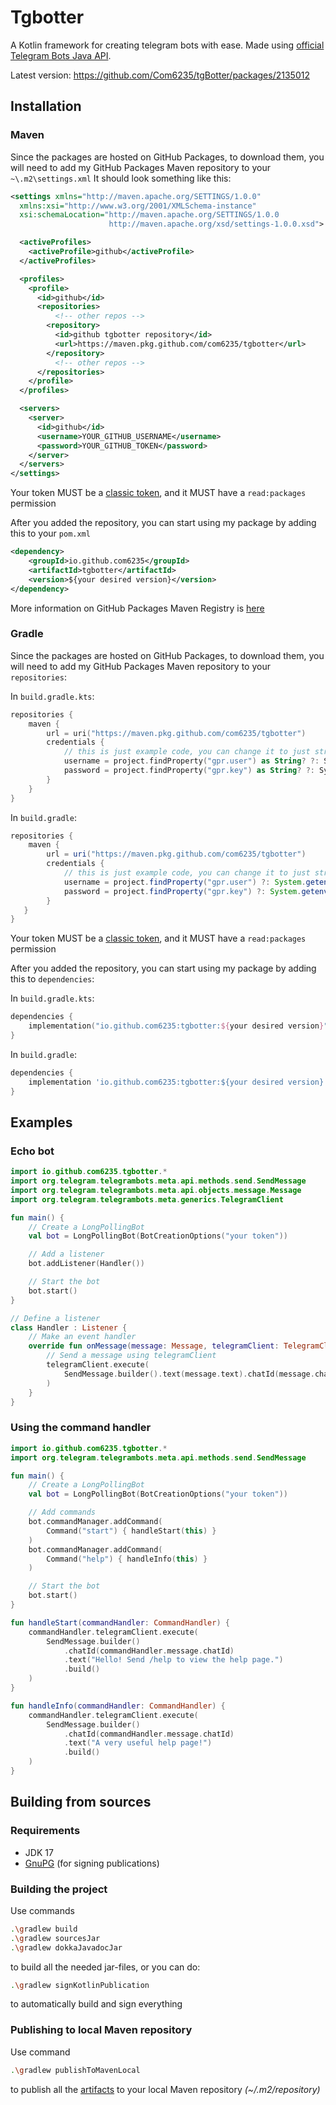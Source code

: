 # Tgbotter

A Kotlin framework for creating telegram bots with ease. Made using [official Telegram Bots Java API](https://github.com/rubenlagus/TelegramBots).

Latest version: https://github.com/Com6235/tgBotter/packages/2135012

## Installation
### Maven

Since the packages are hosted on GitHub Packages, to download them, you will need to add my GitHub Packages Maven repository to your `~\.m2\settings.xml`
It should look something like this:
```xml
<settings xmlns="http://maven.apache.org/SETTINGS/1.0.0"
  xmlns:xsi="http://www.w3.org/2001/XMLSchema-instance"
  xsi:schemaLocation="http://maven.apache.org/SETTINGS/1.0.0
                      http://maven.apache.org/xsd/settings-1.0.0.xsd">

  <activeProfiles>
    <activeProfile>github</activeProfile>
  </activeProfiles>

  <profiles>
    <profile>
      <id>github</id>
      <repositories>
          <!-- other repos -->
        <repository>
          <id>github tgbotter repository</id>
          <url>https://maven.pkg.github.com/com6235/tgbotter</url>
        </repository>
          <!-- other repos -->
      </repositories>
    </profile>
  </profiles>

  <servers>
    <server>
      <id>github</id>
      <username>YOUR_GITHUB_USERNAME</username>
      <password>YOUR_GITHUB_TOKEN</password>
    </server>
  </servers>
</settings>
```

Your token MUST be a [classic token](https://github.com/settings/tokens), and it MUST have a `read:packages` permission

After you added the repository, you can start using my package by adding this to your `pom.xml`
```xml
<dependency>
    <groupId>io.github.com6235</groupId>
    <artifactId>tgbotter</artifactId>
    <version>${your desired version}</version>
</dependency>
```

More information on GitHub Packages Maven Registry is [here](https://docs.github.com/ru/packages/working-with-a-github-packages-registry/working-with-the-apache-maven-registry#authenticating-with-a-personal-access-token)

### Gradle

Since the packages are hosted on GitHub Packages, to download them, you will need to add my GitHub Packages Maven repository to your `repositories`:

In `build.gradle.kts`:
```kotlin
repositories {
    maven {
        url = uri("https://maven.pkg.github.com/com6235/tgbotter")
        credentials {
            // this is just example code, you can change it to just strings if you are not going to publish your code
            username = project.findProperty("gpr.user") as String? ?: System.getenv("USERNAME") // your GitHub username
            password = project.findProperty("gpr.key") as String? ?: System.getenv("TOKEN") // your GitHub token
        }
    }
}
```

In `build.gradle`:
```groovy
repositories {
    maven {
        url = uri("https://maven.pkg.github.com/com6235/tgbotter")
        credentials {
            // this is just example code, you can change it to just strings if you are not going to publish your code
            username = project.findProperty("gpr.user") ?: System.getenv("USERNAME") // your GitHub username
            password = project.findProperty("gpr.key") ?: System.getenv("TOKEN") // your GitHub token
        }
   }
}
```
Your token MUST be a [classic token](https://github.com/settings/tokens), and it MUST have a `read:packages` permission

After you added the repository, you can start using my package by adding this to `dependencies`:

In `build.gradle.kts`:
```kotlin
dependencies {
    implementation("io.github.com6235:tgbotter:${your desired version}")
}
```

In `build.gradle`:
```groovy
dependencies {
    implementation 'io.github.com6235:tgbotter:${your desired version}'
}
```

## Examples

### Echo bot

```kotlin
import io.github.com6235.tgbotter.*
import org.telegram.telegrambots.meta.api.methods.send.SendMessage
import org.telegram.telegrambots.meta.api.objects.message.Message
import org.telegram.telegrambots.meta.generics.TelegramClient

fun main() {
    // Create a LongPollingBot
    val bot = LongPollingBot(BotCreationOptions("your token"))

    // Add a listener
    bot.addListener(Handler())

    // Start the bot
    bot.start()
}

// Define a listener
class Handler : Listener {
    // Make an event handler
    override fun onMessage(message: Message, telegramClient: TelegramClient) {
        // Send a message using telegramClient
        telegramClient.execute(
            SendMessage.builder().text(message.text).chatId(message.chatId).replyToMessageId(message.messageId).build()
        )
    }
}
```

### Using the command handler

```kotlin
import io.github.com6235.tgbotter.*
import org.telegram.telegrambots.meta.api.methods.send.SendMessage

fun main() {
    // Create a LongPollingBot
    val bot = LongPollingBot(BotCreationOptions("your token"))

    // Add commands
    bot.commandManager.addCommand(
        Command("start") { handleStart(this) }
    )
    bot.commandManager.addCommand(
        Command("help") { handleInfo(this) }
    )

    // Start the bot
    bot.start()
}

fun handleStart(commandHandler: CommandHandler) {
    commandHandler.telegramClient.execute(
        SendMessage.builder()
            .chatId(commandHandler.message.chatId)
            .text("Hello! Send /help to view the help page.")
            .build()
    )
}

fun handleInfo(commandHandler: CommandHandler) {
    commandHandler.telegramClient.execute(
        SendMessage.builder()
            .chatId(commandHandler.message.chatId)
            .text("A very useful help page!")
            .build()
    )
}
```

## Building from sources

### Requirements

- JDK 17
- [GnuPG](https://www.gnupg.org/) (for signing publications)

### Building the project

Use commands
```bash
.\gradlew build
.\gradlew sourcesJar
.\gradlew dokkaJavadocJar
```
to build all the needed jar-files, or you can do:
```bash
.\gradlew signKotlinPublication
```
to automatically build and sign everything

### Publishing to local Maven repository

Use command
```bash
.\gradlew publishToMavenLocal
```
to publish all the [artifacts](#building-the-project) to your local Maven repository _(~/.m2/repository)_